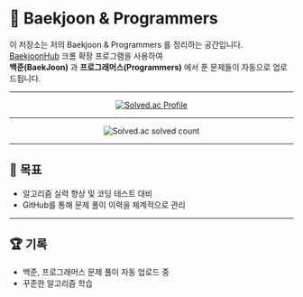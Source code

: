 # 📝 Baekjoon & Programmers

이 저장소는 저의 Baekjoon & Programmers 를 정리하는 공간입니다.  
[BaekjoonHub](https://github.com/BaekjoonHub/BaekjoonHub) 크롬 확장 프로그램을 사용하여  
**백준(BaekJoon)** 과 **프로그래머스(Programmers)** 에서 푼 문제들이 자동으로 업로드됩니다.

---
<div align="center">
  
[![Solved.ac Profile](http://mazassumnida.wtf/api/v2/generate_badge?boj=qkrcksdn0321)](https://solved.ac/profile/gudtjr1017)  

</div>

---

<div align="center">
  
![Solved.ac solved count](http://mazandi.herokuapp.com/api?handle=gudtjr1017&theme=warm)

</div>

---

## 🎯 목표

- 알고리즘 실력 향상 및 코딩 테스트 대비  
- GitHub를 통해 문제 풀이 이력을 체계적으로 관리  

---

## 🏆 기록

- 백준, 프로그래머스 문제 풀이 자동 업로드 중  
- 꾸준한 알고리즘 학습
